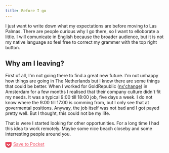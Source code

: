 ```yaml
---
title: Before I go
---
```


I just want to write down what my expectations are before moving to Las Palmas. There are people curious why I go there, so I want to elloborate a little. I will comunicate in English because the broader audience, but it is not my native language so feel free to correct my grammer with the top right button.


## Why am I leaving?

First of all, I'm not going there to find a great new future. I'm not unhappy how things are going in The Netherlands but I know there are some things that could be better. When I worked for GoldRepublic ([nx'change](https://www.nxchange.com/)) in Amsterdam for a few months I realised that their company culture didn't fit my needs. It was a typical 9:00 till 18:00 job, five days a week. I do not know where the 9:00 till 17:00 is comming from, but I only see that at govermental positions. Anyway, the job itself was not bad and I got payed pretty well. But I thought, this could not be my life.

That is were I started looking for other opportunities. For a long time I had this idea to work remotely. Maybe some nice beach closeby and some interresting people around you.

<a style="color: rgba(239, 64, 86, 0.9); line-height: 20px;" href="https://getpocket.com/edit?url=https://laspalmas.adriaan.io/2016/03/13/before-i-go.html"><img src="/images/pocket-icon.png" style="width: 20px; height: 20px; vertical-align: middle; border: 0; margin: 0; padding: 0; padding-right: 5px;" alt="Pocket icon">Save to Pocket</a>
